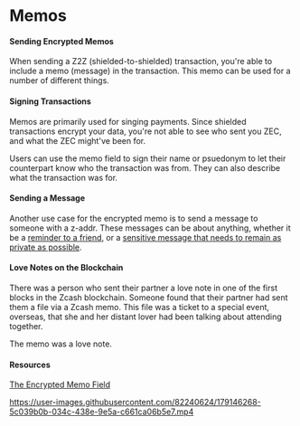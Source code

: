 # Memos

#### Sending Encrypted Memos

When sending a Z2Z (shielded-to-shielded) transaction, you're able to include a memo (message) in the transaction. This memo can be used for a number of different things.

#### Signing Transactions

Memos are primarily used for singing payments. Since shielded transactions encrypt your data, you're not able to see who sent you ZEC, and what the ZEC might've been for.

Users can use the memo field to sign their name or psuedonym to let their counterpart know who the transaction was from. They can also describe what the transaction was for.

#### Sending a Message

Another use case for the encrypted memo is to send a message to someone with a z-addr. These messages can be about anything, whether it be a [reminder to a friend](https://twitter.com/iansagstette/status/1542142468505870336), or a [sensitive message that needs to remain as private as possible](https://twitter.com/InsideZcash/status/1545800146352578560).

#### Love Notes on the Blockchain

There was a person who sent their partner a love note in one of the first blocks in the Zcash blockchain. Someone found that their partner had sent them a file via a Zcash memo. This file was a ticket to a special event, overseas, that she and her distant lover had been talking about attending together.

The memo was a love note.

#### Resources

[The Encrypted Memo Field](https://electriccoin.co/blog/encrypted-memo-field/)

https://user-images.githubusercontent.com/82240624/179146268-5c039b0b-034c-438e-9e5a-c661ca06b5e7.mp4

